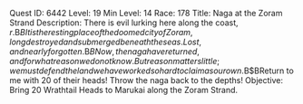 Quest ID: 6442
Level: 19
Min Level: 14
Race: 178
Title: Naga at the Zoram Strand
Description: There is evil lurking here along the coast, $r.$B$BIt is the resting place of the doomed city of Zoram, long destroyed and submerged beneath the seas.Lost, and nearly forgotten.$B$BNow, the naga have returned, and for what reason we do not know.But reason matters little; we must defend the land we have worked so hard to claim as our own.$B$BReturn to me with 20 of their heads! Throw the naga back to the depths!
Objective: Bring 20 Wrathtail Heads to Marukai along the Zoram Strand.
